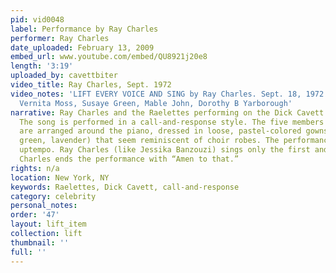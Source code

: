 ```yaml
---
pid: vid0048
label: Performance by Ray Charles
performer: Ray Charles
date_uploaded: February 13, 2009
embed_url: www.youtube.com/embed/QU8921j20e8
length: '3:19'
uploaded_by: cavettbiter
video_title: Ray Charles, Sept. 1972
video_notes: 'LIFT EVERY VOICE AND SING by Ray Charles. Sept. 18, 1972. Raelettes:
  Vernita Moss, Susaye Green, Mable John, Dorothy B Yarborough'
narrative: Ray Charles and the Raelettes performing on the Dick Cavett show in 1972.
  The song is performed in a call-and-response style. The five members of the Raelettes
  are arranged around the piano, dressed in loose, pastel-colored gowns (yellow, blue,
  green, lavender) that seem reminiscent of choir robes. The performance style is
  uptempo. Ray Charles (like Jessika Banzouzi) sings only the first and third verses.
  Charles ends the performance with “Amen to that.”
rights: n/a
location: New York, NY
keywords: Raelettes, Dick Cavett, call-and-response
category: celebrity
personal_notes: 
order: '47'
layout: lift_item
collection: lift
thumbnail: ''
full: ''
---
```

